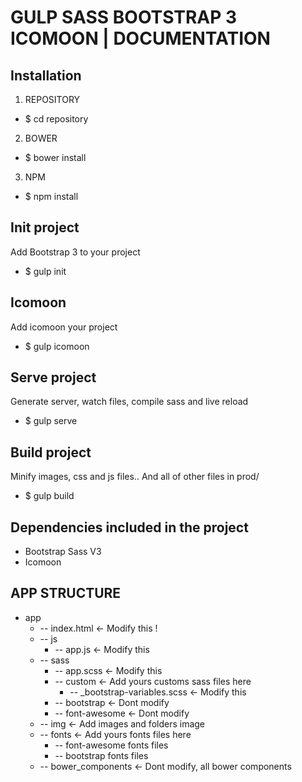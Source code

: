 GULP SASS BOOTSTRAP 3 ICOMOON | DOCUMENTATION
==================================================

Installation 
--------------------------

1. REPOSITORY
   
* $ cd repository
   
2. BOWER

* $ bower install
   
3. NPM

* $ npm install


Init project
-----------------

Add Bootstrap 3 to your project

* $ gulp init


Icomoon
-----------------

Add icomoon your project

* $ gulp icomoon


Serve project
-----------------

Generate server, watch files, compile sass and live reload

* $ gulp serve


Build project
-------------

Minify images, css and js files.. And all of other files in prod/ 

* $ gulp build


Dependencies included in the project
------------------------------------

* Bootstrap Sass V3
* Icomoon


APP STRUCTURE
-------------------

* app
  * -- index.html <- Modify this !
  * -- js
    * -- app.js <- Modify this
  * -- sass
    * -- app.scss <- Modify this
    * -- custom <- Add yours customs sass files here
        * -- _bootstrap-variables.scss <- Modify this
    * -- bootstrap  <- Dont modify
    * -- font-awesome <- Dont modify
  * -- img  <- Add images and folders image
  * -- fonts  <- Add yours fonts files here
    * -- font-awesome fonts files
    * -- bootstrap fonts files
  * -- bower_components  <- Dont modify, all bower components